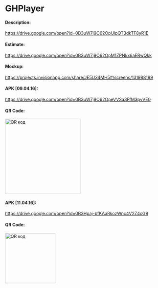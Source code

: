 # GHPlayer

<b><h4>Description:</h4></b> https://drive.google.com/open?id=0B3uW7j9O62OpUlpQT3dkTF8yR1E

<b><h4>Estimate:</h4></b> https://drive.google.com/open?id=0B3uW7j9O62OpM1ZPNkx6aERwQkk

<b><h4>Mockup:</h4></b> https://projects.invisionapp.com/share/JE5U34MH5#/screens/131988189

<b><h4>APK [09.04.16]:</h4></b> https://drive.google.com/open?id=0B3uW7j9O62OpeVVSa3FfM3pvVE0

<b><h4>QR Code:</h4></b> <a href="http://qrcoder.ru" target="_blank"><img src="http://qrcoder.ru/code/?https%3A%2F%2Fdrive.google.com%2Fopen%3Fid%3D0B3uW7j9O62OpeVVSa3FfM3pvVE0&6&0" width="246" height="246" border="0" title="QR код"></a>


<b><h4>APK [11.04.16]:</h4></b> https://drive.google.com/open?id=0B3Hpaj-bfKAaRkozWnc4V2Z4cG8

<b><h4>QR Code:</h4></b> <a href="http://qrcoder.ru" target="_blank"><img src="http://qrcoder.ru/code/?https%3A%2F%2Fdrive.google.com%2Fopen%3Fid%3D0B3Hpaj-bfKAaRkozWnc4V2Z4cG8&4&0" width="164" height="164" border="0" title="QR код"></a>



